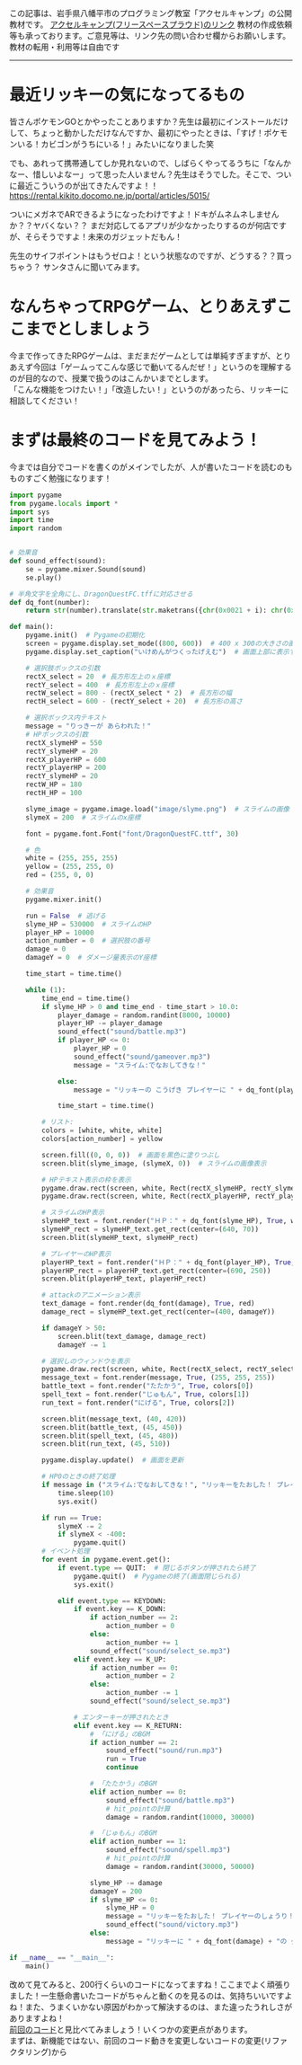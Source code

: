 この記事は、岩手県八幡平市のプログラミング教室「アクセルキャンプ」の公開教材です。
[アクセルキャンプ(フリースペースプラウド)のリンク](https://freespaceproud.com)
教材の作成依頼等も承っております。ご意見等は、リンク先の問い合わせ欄からお願いします。
教材の転用・利用等は自由です  
***

# 最近リッキーの気になってるもの
皆さんポケモンGOとかやったことありますか？先生は最初にインストールだけして、ちょっと動かしただけなんですか、最初にやったときは、「すげ！ポケモンいる！カビゴンがうちにいる！」みたいになりました笑
  
でも、あれって携帯通してしか見れないので、しばらくやってるうちに「なんかなー、惜しいよなー」って思った人いません？先生はそうでした。そこで、ついに最近こういうのが出てきたんですよ！！  
https://rental.kikito.docomo.ne.jp/portal/articles/5015/

ついにメガネでARできるようになったわけですよ！ドキがムネムネしませんか？？ヤバくない？？
まだ対応してるアプリが少なかったりするのが何店ですが、そらそうですよ！未来のガジェットだもん！

先生のサイフポイントはもうゼロよ！という状態なのですが、どうする？？買っちゃう？
サンタさんに聞いてみます。  
  
# なんちゃってRPGゲーム、とりあえずここまでとしましょう
今まで作ってきたRPGゲームは、まだまだゲームとしては単純すぎますが、とりあえず今回は「ゲームってこんな感じで動いてるんだぜ！」というのを理解するのが目的なので、授業で扱うのはこんかいまでとします。  
「こんな機能をつけたい！」「改造したい！」というのがあったら、リッキーに相談してください！  

# まずは最終のコードを見てみよう！  
今までは自分でコードを書くのがメインでしたが、人が書いたコードを読むのもものすごく勉強になります！
```python
import pygame
from pygame.locals import *
import sys
import time
import random


# 効果音
def sound_effect(sound):
    se = pygame.mixer.Sound(sound)
    se.play()

# 半角文字を全角にし、DragonQuestFC.tffに対応させる
def dq_font(number):
    return str(number).translate(str.maketrans({chr(0x0021 + i): chr(0xFF01 + i) for i in range(94)}))

def main():
    pygame.init()  # Pygameの初期化
    screen = pygame.display.set_mode((800, 600))  # 400 x 300の大きさの画面を作る
    pygame.display.set_caption("いけめんがつくったげえむ")  # 画面上部に表示するタイトルを設定

    # 選択肢ボックスの引数
    rectX_select = 20  # 長方形左上のｘ座標
    rectY_select = 400  # 長方形左上のｘ座標
    rectW_select = 800 - (rectX_select * 2)  # 長方形の幅
    rectH_select = 600 - (rectY_select + 20)  # 長方形の高さ

    # 選択ボックス内テキスト
    message = "りっきーが あらわれた！"
    # HPボックスの引数
    rectX_slymeHP = 550
    rectY_slymeHP = 20
    rectX_playerHP = 600
    rectY_playerHP = 200
    rectY_slymeHP = 20
    rectW_HP = 180
    rectH_HP = 100

    slyme_image = pygame.image.load("image/slyme.png")  # スライムの画像
    slymeX = 200  # スライムのx座標

    font = pygame.font.Font("font/DragonQuestFC.ttf", 30)

    # 色
    white = (255, 255, 255)
    yellow = (255, 255, 0)
    red = (255, 0, 0)

    # 効果音
    pygame.mixer.init()

    run = False  # 逃げる
    slyme_HP = 530000  # スライムのHP
    player_HP = 10000
    action_number = 0  # 選択肢の番号
    damage = 0
    damageY = 0  # ダメージ量表示のY座標

    time_start = time.time()

    while (1):
        time_end = time.time()
        if slyme_HP > 0 and time_end - time_start > 10.0:
            player_damage = random.randint(8000, 10000)
            player_HP -= player_damage
            sound_effect("sound/battle.mp3")
            if player_HP <= 0:
                player_HP = 0
                sound_effect("sound/gameover.mp3")
                message = "スライム:でなおしてきな！"

            else:
                message = "リッキーの こうげき プレイヤーに " + dq_font(player_damage) + "のダメージ"

            time_start = time.time()

        # リスト:
        colors = [white, white, white]
        colors[action_number] = yellow

        screen.fill((0, 0, 0))  # 画面を黒色に塗りつぶし
        screen.blit(slyme_image, (slymeX, 0))  # スライムの画像表示

        # HPテキスト表示の枠を表示
        pygame.draw.rect(screen, white, Rect(rectX_slymeHP, rectY_slymeHP, rectW_HP, rectH_HP), 10)
        pygame.draw.rect(screen, white, Rect(rectX_playerHP, rectY_playerHP, rectW_HP, rectH_HP), 10)

        # スライムのHP表示
        slymeHP_text = font.render("ＨＰ：" + dq_font(slyme_HP), True, white)
        slymeHP_rect = slymeHP_text.get_rect(center=(640, 70))
        screen.blit(slymeHP_text, slymeHP_rect)

        # プレイヤーのHP表示
        playerHP_text = font.render("ＨＰ：" + dq_font(player_HP), True, white)
        playerHP_rect = playerHP_text.get_rect(center=(690, 250))
        screen.blit(playerHP_text, playerHP_rect)

        # attackのアニメーション表示
        text_damage = font.render(dq_font(damage), True, red)
        damage_rect = slymeHP_text.get_rect(center=(400, damageY))

        if damageY > 50:
            screen.blit(text_damage, damage_rect)
            damageY -= 1

        # 選択しのウィンドウを表示
        pygame.draw.rect(screen, white, Rect(rectX_select, rectY_select, rectW_select, rectH_select), 10)
        message_text = font.render(message, True, (255, 255, 255))
        battle_text = font.render("たたかう", True, colors[0])
        spell_text = font.render("じゅもん", True, colors[1])
        run_text = font.render("にげる", True, colors[2])

        screen.blit(message_text, (40, 420))
        screen.blit(battle_text, (45, 450))
        screen.blit(spell_text, (45, 480))
        screen.blit(run_text, (45, 510))

        pygame.display.update()  # 画面を更新

        # HP0のときの終了処理
        if message in ("スライム:でなおしてきな！", "リッキーをたおした！ プレイヤーのしょうり！！"):
            time.sleep(10)
            sys.exit()

        if run == True:
            slymeX -= 2
            if slymeX < -400:
                pygame.quit()
        # イベント処理
        for event in pygame.event.get():
            if event.type == QUIT:  # 閉じるボタンが押されたら終了
                pygame.quit()  # Pygameの終了(画面閉じられる)
                sys.exit()

            elif event.type == KEYDOWN:
                if event.key == K_DOWN:
                    if action_number == 2:
                        action_number = 0
                    else:
                        action_number += 1
                    sound_effect("sound/select_se.mp3")
                elif event.key == K_UP:
                    if action_number == 0:
                        action_number = 2
                    else:
                        action_number -= 1
                    sound_effect("sound/select_se.mp3")

                # エンターキーが押されたとき
                elif event.key == K_RETURN:
                    # 「にげる」のBGM
                    if action_number == 2:
                        sound_effect("sound/run.mp3")
                        run = True
                        continue

                    # 「たたかう」のBGM
                    elif action_number == 0:
                        sound_effect("sound/battle.mp3")
                        # hit_pointの計算
                        damage = random.randint(10000, 30000)

                    # 「じゅもん」のBGM
                    elif action_number == 1:
                        sound_effect("sound/spell.mp3")
                        # hit_pointの計算
                        damage = random.randint(30000, 50000)

                    slyme_HP -= damage
                    damageY = 200
                    if slyme_HP <= 0:
                        slyme_HP = 0
                        message = "リッキーをたおした！ プレイヤーのしょうり！！"
                        sound_effect("sound/victory.mp3")
                    else:
                        message = "リッキーに " + dq_font(damage) + "の ダメージ"

if __name__ == "__main__":
    main()

```
改めて見てみると、200行くらいのコードになってますね！ここまでよく頑張りました！一生懸命書いたコードがちゃんと動くのを見るのは、気持ちいいですよね！また、うまくいかない原因がわかって解決するのは、また違ったうれしさがありますよね！  
[前回のコード](https://qiita.com/ricky-sensei/items/59132104e884a6fb1979)と見比べてみましょう！いくつかの変更点があります。  
まずは、新機能ではない、前回のコード動きを変更しないコードの変更(リファクタリング)から